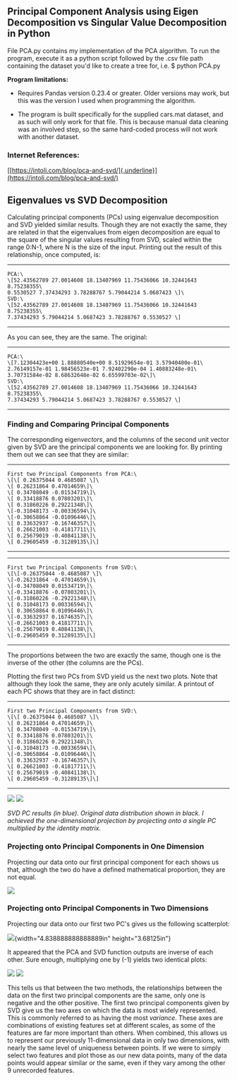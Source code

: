 Principal Component Analysis using Eigen Decomposition vs Singular Value Decomposition in Python
------------------------------------------------------------------------------------------------

File PCA.py contains my implementation of the PCA algorithm. To run the
program, execute it as a python script followed by the .csv file path
containing the dataset you'd like to create a tree for, i.e. \$ python
PCA.py

**Program limitations:**

-   Requires Pandas version 0.23.4 or greater. Older versions may work,
     but this was the version I used when programming the algorithm.

<!-- -->

-   The program is built specifically for the supplied cars.mat dataset,
     and as such will only work for that file. This is because manual
     data cleaning was an involved step, so the same hard-coded process
     will not work with another dataset.

### Internet References:

[[https://intoli.com/blog/pca-and-svd/]{.underline}](https://intoli.com/blog/pca-and-svd/)

Eigenvalues vs SVD Decomposition
--------------------------------

Calculating principal components (PCs) using eigenvalue decomposition
and SVD yielded similar results. Though they are not exactly the same,
they are related in that the eigenvalues from eigen decomposition are
equal to the square of the singular values resulting from SVD, scaled
within the range 0:N-1, where N is the size of the input. Printing out
the result of this relationship, once computed, is:

  --------------------------------------------------------------------------
  ~~~
  PCA:\
  \[52.43562789 27.0014608 18.13407969 11.75436066 10.32441643 8.75238355\
  0.5530527 7.37434293 3.78288767 5.79044214 5.0687423 \]\
  SVD:\
  \[52.43562789 27.0014608 18.13407969 11.75436066 10.32441643 8.75238355\
  7.37434293 5.79044214 5.0687423 3.78288767 0.5530527 \]
~~~
  --------------------------------------------------------------------------

As you can see, they are the same. The original:

  --------------------------------------------------------------------------
  ~~~
  PCA:\
  \[7.12304423e+00 1.88880540e+00 8.51929654e-01 3.57940400e-01\
  2.76149157e-01 1.98456523e-01 7.92402290e-04 1.40883248e-01\
  3.70731584e-02 8.68632648e-02 6.65599703e-02\]\
  SVD:\
  \[52.43562789 27.0014608 18.13407969 11.75436066 10.32441643 8.75238355\
  7.37434293 5.79044214 5.0687423 3.78288767 0.5530527 \]
  ~~~
  --------------------------------------------------------------------------

### Finding and Comparing Principal Components

The corresponding eigen*vectors*, and the columns of the second unit
vector given by SVD are the principal components we are looking for. By
printing them out we can see that they are similar:

  -------------------------------------------
  ~~~
  First two Principal Components from PCA:\
  \[\[ 0.26375044 0.4685087 \]\
  \[ 0.26231864 0.47014659\]\
  \[ 0.34708049 -0.01534719\]\
  \[ 0.33418876 0.07803201\]\
  \[ 0.31860226 0.29221348\]\
  \[-0.31048173 -0.00336594\]\
  \[-0.30658864 -0.01096446\]\
  \[ 0.33632937 -0.16746357\]\
  \[ 0.26621003 -0.41817711\]\
  \[ 0.25679019 -0.40841138\]\
  \[ 0.29605459 -0.31289135\]\]
  ~~~
  -------------------------------------------

  -------------------------------------------
  ~~~
  First two Principal Components from SVD:\
  \[\[-0.26375044 -0.4685087 \]\
  \[-0.26231864 -0.47014659\]\
  \[-0.34708049 0.01534719\]\
  \[-0.33418876 -0.07803201\]\
  \[-0.31860226 -0.29221348\]\
  \[ 0.31048173 0.00336594\]\
  \[ 0.30658864 0.01096446\]\
  \[-0.33632937 0.16746357\]\
  \[-0.26621003 0.41817711\]\
  \[-0.25679019 0.40841138\]\
  \[-0.29605459 0.31289135\]\]
  ~~~
  -------------------------------------------

The proportions between the two are exactly the same, though one is the
inverse of the other (the columns are the PCs).

Plotting the first two PCs from SVD yield us the next two plots. Note
that although they look the same, they are only acutely similar. A
printout of each PC shows that they are in fact distinct:

  -------------------------------------------
  ~~~
  First two Principal Components from SVD:\
  \[\[ 0.26375044 0.4685087 \]\
  \[ 0.26231864 0.47014659\]\
  \[ 0.34708049 -0.01534719\]\
  \[ 0.33418876 0.07803201\]\
  \[ 0.31860226 0.29221348\]\
  \[-0.31048173 -0.00336594\]\
  \[-0.30658864 -0.01096446\]\
  \[ 0.33632937 -0.16746357\]\
  \[ 0.26621003 -0.41817711\]\
  \[ 0.25679019 -0.40841138\]\
  \[ 0.29605459 -0.31289135\]\]
  ~~~
  -------------------------------------------

![](.//media/image1.png)
![](.//media/image2.png)

*SVD PC results (in blue). Original data distribution shown in black. I
achieved the one-dimensional projection by projecting onto a single PC
multiplied by the identity matrix.*

### Projecting onto Principal Components in One Dimension

Projecting our data onto our first principal component for each shows us
that, although the two do have a defined mathematical proportion, they
are not equal.

![](.//media/image3.png)

### Projecting onto Principal Components in Two Dimensions

Projecting our data onto our first two PC's gives us the following
scatterplot:

![](.//media/image4.png){width="4.838888888888889in" height="3.68125in"}

It appeared that the PCA and SVD function outputs are inverse of each
other. Sure enough, multiplying one by (-1) yields two identical plots:

![](.//media/image5.png)
![](.//media/image6.png)

This tells us that between the two methods, the relationships between
the data on the first two principal components are the same, only one is
negative and the other positive. The first two principal components
given by SVD give us the two axes on which the data is most widely
represented. This is commonly referred to as having the most *variance*.
These axes are combinations of existing features set at different
scales, as some of the features are far more important than others. When
combined, this allows us to represent our previously 11-dimensional data
in only two dimensions, with nearly the same level of uniqueness between
points. If we were to simply select two features and plot those as our
new data points, many of the data points would appear similar or the
same, even if they vary among the other 9 unrecorded features.
